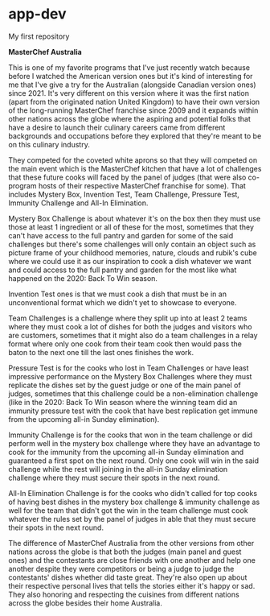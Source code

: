 # app-dev
My first repository

**MasterChef Australia**

This is one of my favorite programs that I've just recently watch because before I watched the American version ones but it's kind of interesting for me that I've give a try for the Australian (alongside Canadian version ones) since 2021. It's very different on this version where it was the first nation (apart from the originated nation United Kingdom) to have their own version of the long-running MasterChef franchise since 2009 and it expands within other nations across the globe where the aspiring and potential folks that have a desire to launch their culinary careers came from different backgrounds and occupations before they explored that they're meant to be on this culinary industry.

They competed for the coveted white aprons so that they will competed on the main event which is the MasterChef kitchen that have a lot of challenges that these future cooks will faced by the panel of judges (that were also co-program hosts of their respective MasterChef franchise for some). That includes Mystery Box, Invention Test, Team Challenge, Pressure Test, Immunity Challenge and All-In Elimination.

Mystery Box Challenge is about whatever it's on the box then they must use those at least 1 ingredient or all of these for the most, sometimes that they can't have access to the full pantry and garden for some of the said challenges but there's some challenges will only contain an object such as picture frame of your childhood memories, nature, clouds and rubik's cube where we could use it as our inspiration to cook a dish whatever we want and could access to the full pantry and garden for the most like what happened on the 2020: Back To Win season.

Invention Test ones is that we must cook a dish that must be in an unconventional format which we didn't yet to showcase to everyone.

Team Challenges is a challenge where they split up into at least 2 teams where they must cook a lot of dishes for both the judges and visitors who are customers, sometimes that it might also do a team challenges in a relay format where only one cook from their team cook then would pass the baton to the next one till the last ones finishes the work.

Pressure Test is for the cooks who lost in Team Challenges or have least impressive performance on the Mystery Box Challenges where they must replicate the dishes set by the guest judge or one of the main panel of judges, sometimes that this challenge could be a non-elimination challenge (like in the 2020: Back To Win season where the winning team did an immunity pressure test with the cook that have best replication get immune from the upcoming all-in Sunday elimination).

Immunity Challenge is for the cooks that won in the team challenge or did perform well in the mystery box challenge where they have an advantage to cook for the immunity from the upcoming all-in Sunday elimination and guaranteed a first spot on the next round. Only one cook will win in the said challenge while the rest will joining in the all-in Sunday elimination challenge where they must secure their spots in the next round.

All-In Elimination Challenge is for the cooks who didn't called for top cooks of having best dishes in the mystery box challenge & immunity challenge as well for the team that didn't got the win in the team challenge must cook whatever the rules set by the panel of judges in able that they must secure their spots in the next round.

The difference of MasterChef Australia from the other versions from other nations across the globe is that both the judges (main panel and guest ones) and the contestants are close friends with one another and help one another despite they were competitors or being a judge to judge the contestants' dishes whether did taste great. They're also open up about their respective personal lives that tells the stories either it's happy or sad. They also honoring and respecting the cuisines from different nations across the globe besides their home Australia.
